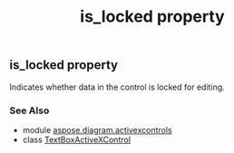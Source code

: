 ﻿---
title: is_locked property
second_title: Aspose.Diagram for Python via .NET API References
description: 
type: docs
weight: 210
url: /python-net/aspose.diagram.activexcontrols/textboxactivexcontrol/is_locked/
is_root: false
---

## is_locked property


Indicates whether data in the control is locked for editing.

### See Also
* module [aspose.diagram.activexcontrols](../../)
* class [TextBoxActiveXControl](/diagram/python-net/aspose.diagram.activexcontrols/textboxactivexcontrol)
